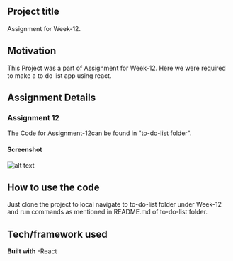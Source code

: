 ## Project title
Assignment for Week-12.

## Motivation
This Project was a part of Assignment for Week-12. Here we were required to make a to do list app using react.

## Assignment Details

### Assignment 12

The Code for Assignment-12can be found in "to-do-list folder".

#### Screenshot
![alt text](?raw=true)

## How to use the code
Just clone the project to local navigate to to-do-list folder under Week-12 and run commands as mentioned in README.md of to-do-list folder.


## Tech/framework used

<b>Built with</b>
-React



